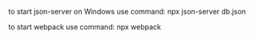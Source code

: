 to start json-server on Windows use command: npx json-server db.json

to start webpack use command: npx webpack
